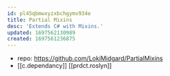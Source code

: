 ```yaml
---
id: pl45qbmwxyzxbchgymv934e
title: Partial Mixins
desc: 'Extends C# with Mixins.'
updated: 1697562130989
created: 1697561236875
---
```


- repo: https://github.com/LokiMidgard/PartialMixins
- [[c.dependancy]] [[prdct.roslyn]]
